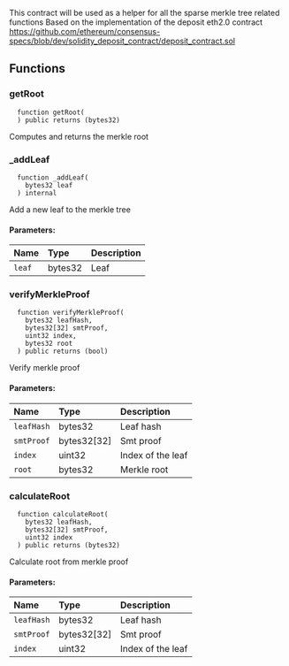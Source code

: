 This contract will be used as a helper for all the sparse merkle tree related functions
Based on the implementation of the deposit eth2.0 contract https://github.com/ethereum/consensus-specs/blob/dev/solidity_deposit_contract/deposit_contract.sol


## Functions
### getRoot
```solidity
  function getRoot(
  ) public returns (bytes32)
```
Computes and returns the merkle root



### _addLeaf
```solidity
  function _addLeaf(
    bytes32 leaf
  ) internal
```
Add a new leaf to the merkle tree


#### Parameters:
| Name | Type | Description                                                          |
| :--- | :--- | :------------------------------------------------------------------- |
|`leaf` | bytes32 | Leaf

### verifyMerkleProof
```solidity
  function verifyMerkleProof(
    bytes32 leafHash,
    bytes32[32] smtProof,
    uint32 index,
    bytes32 root
  ) public returns (bool)
```
Verify merkle proof


#### Parameters:
| Name | Type | Description                                                          |
| :--- | :--- | :------------------------------------------------------------------- |
|`leafHash` | bytes32 | Leaf hash
|`smtProof` | bytes32[32] | Smt proof
|`index` | uint32 | Index of the leaf
|`root` | bytes32 | Merkle root

### calculateRoot
```solidity
  function calculateRoot(
    bytes32 leafHash,
    bytes32[32] smtProof,
    uint32 index
  ) public returns (bytes32)
```
Calculate root from merkle proof


#### Parameters:
| Name | Type | Description                                                          |
| :--- | :--- | :------------------------------------------------------------------- |
|`leafHash` | bytes32 | Leaf hash
|`smtProof` | bytes32[32] | Smt proof
|`index` | uint32 | Index of the leaf

